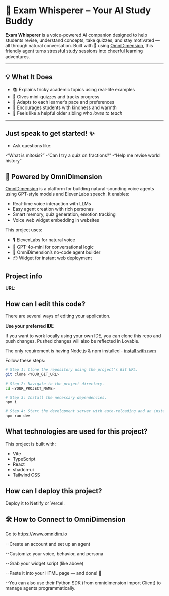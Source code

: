 

# 🎤 Exam Whisperer – Your AI Study Buddy

**Exam Whisperer** is a voice-powered AI companion designed to help students revise, understand concepts, take quizzes, and stay motivated — all through natural conversation. Built with 💜 using [OmniDimension](https://www.omnidim.io/), this friendly agent turns stressful study sessions into cheerful learning adventures.

---

## 💡 What It Does

- 📚 Explains tricky academic topics using real-life examples
- 🎲 Gives mini-quizzes and tracks progress
- 🧠 Adapts to each learner’s pace and preferences
- 🌈 Encourages students with kindness and warmth
- 🧸 Feels like a helpful older sibling who *loves to teach*

---
## Just speak to get started! ✨
- Ask questions like:

 -“What is mitosis?”
 -“Can I try a quiz on fractions?”
 -“Help me revise world history”

## 🔧 Powered by OmniDimension

[OmniDimension](https://www.omnidim.io) is a platform for building natural-sounding voice agents using GPT-style models and ElevenLabs speech. It enables:

- Real-time voice interaction with LLMs
- Easy agent creation with rich personas
- Smart memory, quiz generation, emotion tracking
- Voice web widget embedding in websites

This project uses:
- 🎙️ ElevenLabs for natural voice
- 🧠 GPT-4o-mini for conversational logic
- 🧩 OmniDimension’s no-code agent builder
- 📦 Widget for instant web deployment




## Project info

**URL**: 

## How can I edit this code?

There are several ways of editing your application.

**Use your preferred IDE**

If you want to work locally using your own IDE, you can clone this repo and push changes. Pushed changes will also be reflected in Lovable.

The only requirement is having Node.js & npm installed - [install with nvm](https://github.com/nvm-sh/nvm#installing-and-updating)

Follow these steps:

```sh
# Step 1: Clone the repository using the project's Git URL.
git clone <YOUR_GIT_URL>

# Step 2: Navigate to the project directory.
cd <YOUR_PROJECT_NAME>

# Step 3: Install the necessary dependencies.
npm i

# Step 4: Start the development server with auto-reloading and an instant preview.
npm run dev
```



## What technologies are used for this project?

This project is built with:

- Vite
- TypeScript
- React
- shadcn-ui
- Tailwind CSS

## How can I deploy this project?

Deploy it to Netlify or Vercel.

## 🛠️ How to Connect to OmniDimension
Go to https://www.omnidim.io

--Create an account and set up an agent

--Customize your voice, behavior, and persona

--Grab your widget script (like above)

--Paste it into your HTML page — and done! 🚀

--You can also use their Python SDK (from omnidimension import Client) to manage agents programmatically.


